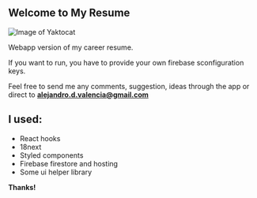 ## Welcome to My Resume

![Image of Yaktocat](https://media2.giphy.com/media/65D9lmbH8Nn8KKQRqR/giphy.gif)

Webapp version of my career resume.

If you want to run, you have to provide your own firebase sconfiguration keys.

Feel free to send me any comments, suggestion, ideas through the app or direct to **alejandro.d.valencia@gmail.com**

## I used:

- React hooks
- 18next
- Styled components
- Firebase firestore and hosting
- Some ui helper library

**Thanks!**
